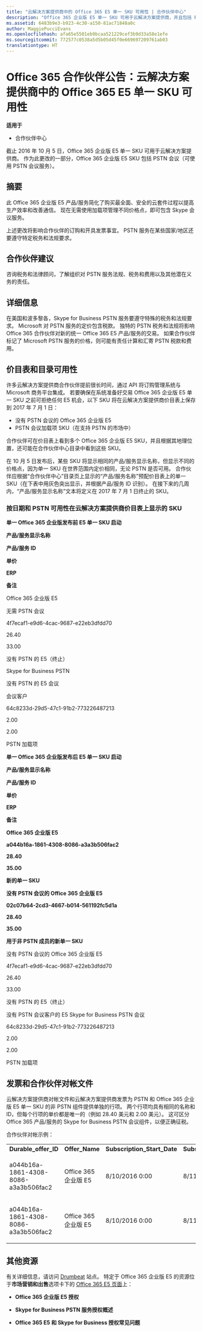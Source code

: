 ```yaml
---
title: "云解决方案提供商中的 Office 365 E5 单一 SKU 可用性 | 合作伙伴中心"
description: "Office 365 企业版 E5 单一 SKU 可用于云解决方案提供商，并且包括 PSTN 会议。"
ms.assetid: 6483b9e3-b923-4c30-a150-81ac71848a0c
author: MaggiePucciEvans
ms.openlocfilehash: afa65e5501eb9bcaa521229cef3b9d33a58e1efe
ms.sourcegitcommit: 772577c0538a5d5b05d45f0e669697209761ab03
translationtype: HT
---
```

# <a name="office-365-partner-advisory-office-365-e5-single-sku-availability-in-csp"></a>Office 365 合作伙伴公告：云解决方案提供商中的 Office 365 E5 单一 SKU 可用性

**适用于**

-  合作伙伴中心

截止 2016 年 10 月 5 日，Office 365 企业版 E5 单一 SKU 可用于云解决方案提供商。 作为此更改的一部分，Office 365 企业版 E5 SKU 包括 PSTN 会议（可使用 PSTN 会议服务）。

## <a name="summary"></a>摘要


此 Office 365 企业版 E5 产品/服务简化了购买最全面、安全的云套件过程以提高生产效率和改善通信。 现在无需使用加载项管理不同价格点，即可包含 Skype 会议服务。

上述更改将影响合作伙伴的订购和开具发票事宜。 PSTN 服务在某些国家/地区还要遵守特定税务和法规要求。

## <a name="partner-recommendations"></a>合作伙伴建议


咨询税务和法律顾问，了解组织对 PSTN 服务法规、税务和费用以及其他潜在义务的责任。

## <a name="details"></a>详细信息


在美国和波多黎各，Skype for Business PSTN 服务要遵守特殊的税务和法规要求。 Microsoft 对 PSTN 服务的定价包含税款。 独特的 PSTN 税务和法规将影响 Office 365 合作伙伴对新的统一 Office 365 E5 产品/服务的交易。 如果合作伙伴标记了 Microsoft PSTN 服务的价格，则可能有责任计算和汇寄 PSTN 税款和费用。

## <a name="price-list-and-catalog-availability"></a>价目表和目录可用性


许多云解决方案提供商合作伙伴提前很长时间，通过 API 将订购管理系统与 Microsoft 商务平台集成。 若要确保在系统准备好交易 Office 365 企业版 E5 单一 SKU 之前可拒绝任何 E5 机会，以下 SKU 将在云解决方案提供商价目表上保存到 2017 年 7 月 1 日：

-   没有 PSTN 会议的 Office 365 企业版 E5
-   PSTN 会议加载项 SKU（在支持 PSTN 的市场中）

合作伙伴可在价目表上看到多个 Office 365 企业版 E5 SKU，并且根据其地理位置，还可能在合作伙伴中心目录中看到这些 SKU。

在 10 月 5 日发布后，某些 SKU 将显示相同的产品/服务显示名称，但显示不同的价格点，因为单一 SKU 在世界范围内定价相同，无论 PSTN 是否可用。 合作伙伴应根据“合作伙伴中心”目录页上显示的“产品/服务名称”预配价目表上的单一 SKU（在下表中用灰色突出显示，并根据产品/服务 ID 识别）。 在接下来的几周内，“产品/服务显示名称”文本将定义在 2017 年 7 月 1 日终止的 SKU。

### <a name="skus-appearing-on-the-csp-price-list-by-date-and-pstn-availability"></a>按日期和 PSTN 可用性在云解决方案提供商价目表上显示的 SKU

**单一 Office 365 企业版发布前 E5 单一 SKU 启动**

**产品/服务显示名称**

**产品/服务 ID**

**单价**

**ERP**

**备注**

Office 365 企业版 E5

无需 PSTN 会议

4f7ecaf1-e9d6-4cac-9687-e22eb3dfdd70

26.40

33.00

没有 PSTN 的 E5（终止）

Skype for Business PSTN

没有 PSTN 的 E5 会议

会议客户

64c8233d-29d5-47c1-91b2-773226487213

2.00

2.00

PSTN 加载项

 

**单一 Office 365 企业版发布后 E5 单一 SKU 启动**

**产品/服务显示名称**

**产品/服务 ID**

**单价**

**ERP**

**备注**

**Office 365 企业版 E5**

**a044b16a-1861-4308-8086-a3a3b506fac2**

**28.40**

**35.00**

**新的单一 SKU**

**没有 PSTN 会议的 Office 365 企业版 E5**

**02c07b64-2cd3-4667-b014-561192fc5d1a**

**28.40**

**35.00**

**用于非 PSTN 成员的新单一 SKU**

没有 PSTN 会议的 Office 365 企业版 E5

4f7ecaf1-e9d6-4cac-9687-e22eb3dfdd70

26.40

33.00

没有 PSTN 的 E5（终止）

没有 PSTN 会议客户的 E5 Skype for Business PSTN 会议

64c8233d-29d5-47c1-91b2-773226487213

2.00

2.00

PSTN 加载项

 

## <a href="" id="invoices-and-partner-reconciliation-files-"></a>发票和合作伙伴对帐文件


云解决方案提供商对帐文件和云解决方案提供商发票为 PSTN 和 Office 365 企业版 E5 单一 SKU 的非 PSTN 组件提供单独的行项。 两个行项均具有相同的名称和 ID，但每个行项的单价都是唯一的（例如 28.40 美元和 2.00 美元）。 这可区分 Office 365 产品/服务的 Skype for Business PSTN 会议组件，以便正确征税。

合作伙伴对帐示例：

<table>
<colgroup>
<col width="12%" />
<col width="12%" />
<col width="12%" />
<col width="12%" />
<col width="12%" />
<col width="12%" />
<col width="12%" />
<col width="12%" />
</colgroup>
<tbody>
<tr class="odd">
<td><strong>Durable_offer_ID</strong></td>
<td><strong>Offer_Name</strong></td>
<td><strong>Subscription_Start_Date</strong></td>
<td><strong>Subscription_End_Date</strong></td>
<td><strong>Charge_Start_Date</strong></td>
<td><strong>Charge_End_Date</strong></td>
<td><strong>Charge_Type</strong></td>
<td><strong>Unit_Price</strong></td>
</tr>
<tr class="even">
<td><p>a044b16a-1861-4308-8086-a3a3b506fac2</p></td>
<td><p>Office 365 企业版 E5</p></td>
<td><p>8/10/2016 0:00</p></td>
<td><p>8/11/2016 0:00</p></td>
<td><p>8/11/2016 0:00</p></td>
<td><p>9/10/2016 0:00</p></td>
<td><p>周期费用</p></td>
<td><p>28.40</p></td>
</tr>
<tr class="odd">
<td><p>a044b16a-1861-4308-8086-a3a3b506fac2</p></td>
<td><p>Office 365 企业版 E5</p></td>
<td><p>8/10/2016 0:00</p></td>
<td><p>8/11/2016 0:00</p></td>
<td><p>8/11/2016 0:00</p></td>
<td><p>9/10/2016 0:00</p></td>
<td><p>周期费用</p></td>
<td><p>2.00</p></td>
</tr>
</tbody>
</table>

 

## <a name="additional-resources"></a>其他资源


有关详细信息，请访问 [Drumbeat](https://drumbeat.office.com/Pages/home2016.aspx) 站点。 特定于 Office 365 企业版 E5 的资源位于**市场营销和出售**选项卡下的 [Office 365 E5 页面](https://drumbeat.office.com/partner/pages/e5.aspx)上：

-   **Office 365 企业版 E5 授权**

-   **Skype for Business PSTN 服务授权概述**

-   **Office 365 E5 和 Skype for Business 授权常见问题**

 

 



